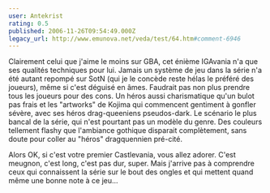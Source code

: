 ```yaml
---
user: Antekrist
rating: 0.5
published: 2006-11-26T09:54:49.000Z
legacy_url: http://www.emunova.net/veda/test/64.htm#comment-6946
---
```

Clairement celui que j'aime le moins sur GBA, cet énième IGAvania n'a que ses qualités techniques pour lui.
Jamais un système de jeu dans la série n'a été autant repompé sur SotN (qui je le concède reste hélas le préféré des joueurs), même si c'est déguisé en âmes. Faudrait pas non plus prendre tous les joueurs pour des cons.
Un héros aussi charismatique qu'un bulot pas frais et les "artworks" de Kojima qui commencent gentiment à gonfler sévère, avec ses héros drag-queeniens pseudos-dark.
Le scénario le plus bancal de la série, qui n'est pourtant pas un modèle du genre.
Des couleurs tellement flashy que l'ambiance gothique disparait complètement, sans doute pour coller au "héros" dragquennien pré-cité.

Alors OK, si c'est votre premier Castlevania, vous allez adorer. C'est meugnon, c'est long, c'est pas dur, super.
Mais j'arrive pas à comprendre ceux qui connaissent la série sur le bout des ongles et qui mettent quand même une bonne note à ce jeu...